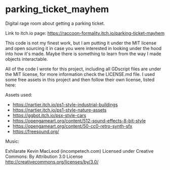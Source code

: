 # parking_ticket_mayhem
 Digital rage room about getting a parking ticket.

Link to itch.io page: https://raccoon-formality.itch.io/parking-ticket-mayhem 

This code is not my finest work, but I am putting it under the MIT license and open sourcing it in case you were interested in looking under the hood into how it's made. Maybe there is something to learn from the way I made objects interactable.

All of the code I wrote for this project, including all GDscript files are under the MIT license, for more information check the LICENSE.md file. I used some free assets in this project and then follow their own license, listed here:

Assets used:

- https://nartier.itch.io/ps1-style-industrial-buildings
- https://nartier.itch.io/ps1-style-nature-assets
- https://ggbot.itch.io/psx-style-cars
- https://opengameart.org/content/512-sound-effects-8-bit-style
- https://opengameart.org/content/50-cc0-retro-synth-sfx
- https://freesound.org/ 

Music:

Exhilarate Kevin MacLeod (incompetech.com)
Licensed under Creative Commons: By Attribution 3.0 License
http://creativecommons.org/licenses/by/3.0/
